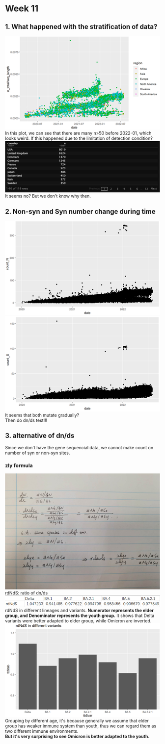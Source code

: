 # Week 11

## 1. What happened with the stratification of data?
![stratification](https://github.com/KirakiraZLY/Variants-and-mutation-rate-in-SARS-Cov2/blob/main/Img/Week11/Data_by_region.png?raw=true)   
In this plot, we can see that there are many n>50 before 2022-01, which looks weird. If this happened due to the limitation of detection condition?   
![countrylist](https://github.com/KirakiraZLY/Variants-and-mutation-rate-in-SARS-Cov2/blob/main/Img/Week11/Stratification_country.png?raw=true)   
It seems no? But we don't know why then.   

## 2. Non-syn and Syn number change during time
![non-syn](https://github.com/KirakiraZLY/Variants-and-mutation-rate-in-SARS-Cov2/blob/main/Img/Week11/Num_of_Nonsyn_with_date.png?raw=true)   
![syn](https://github.com/KirakiraZLY/Variants-and-mutation-rate-in-SARS-Cov2/blob/main/Img/Week11/Num_of_Syn_with_date.png?raw=true)   
It seems that both mutate gradually?   
Then do dn/ds test!!!   

## 3. alternative of dn/ds
Since we don't have the gene sequencial data, we cannot make count on number of syn or non-syn sites.   

### zly formula
![zly_formula](https://github.com/KirakiraZLY/Variants-and-mutation-rate-in-SARS-Cov2/blob/main/Img/Week11/ZLY_formula.jpg?raw=true)
rdNdS: ratio of dn/ds   
![rdNdS](https://github.com/KirakiraZLY/Variants-and-mutation-rate-in-SARS-Cov2/blob/main/Img/Week11/rdNdS.png?raw=true)   
rdNdS in different lineages and variants. **Numerator represents the elder group, and Denominator represents the youth group.** It shows that Delta variants were better adapted to elder group, while Omicron are inverted.   
![rdNdS_in_diff_var](https://github.com/KirakiraZLY/Variants-and-mutation-rate-in-SARS-Cov2/blob/main/Img/Week11/rdNdS_in_diff_var.png?raw=true)   
Grouping by different age, it's because generally we assume that elder group has weaker immune system than youth, thus we can regard them as two different immune environments.   
**But it's very surprising to see Omicron is better adapted to the youth.**